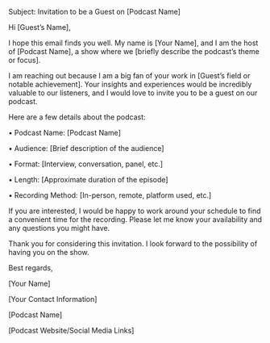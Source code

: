 Subject: Invitation to be a Guest on [Podcast Name]

Hi [Guest’s Name],

I hope this email finds you well. My name is [Your Name], and I am the host of [Podcast Name], a show where we [briefly describe the podcast’s theme or focus].

I am reaching out because I am a big fan of your work in [Guest’s field or notable achievement]. Your insights and experiences would be incredibly valuable to our listeners, and I would love to invite you to be a guest on our podcast.

Here are a few details about the podcast:

•	Podcast Name: [Podcast Name]

•	Audience: [Brief description of the audience]

•	Format: [Interview, conversation, panel, etc.]

•	Length: [Approximate duration of the episode]

•	Recording Method: [In-person, remote, platform used, etc.]

If you are interested, I would be happy to work around your schedule to find a convenient time for the recording. Please let me know your availability and any questions you might have.

Thank you for considering this invitation. I look forward to the possibility of having you on the show.

Best regards,

[Your Name]

[Your Contact Information]

[Podcast Name]

[Podcast Website/Social Media Links]